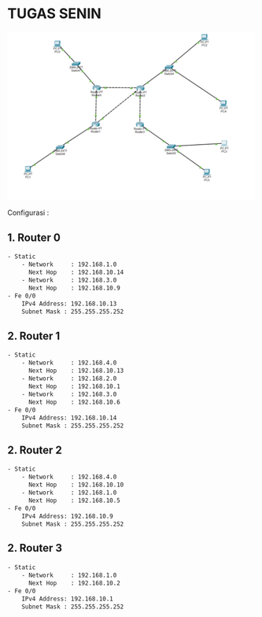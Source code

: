 
# TUGAS SENIN


<div align="center">
<img src="../../asset/minggu 11/tugas-senin.png" />
</div>

Configurasi :

## **1. Router 0**
    - Static
        - Network     : 192.168.1.0
          Next Hop    : 192.168.10.14
        - Network     : 192.168.3.0
          Next Hop    : 192.168.10.9
    - Fe 0/0
        IPv4 Address: 192.168.10.13
        Subnet Mask : 255.255.255.252

## **2. Router 1**
    - Static
        - Network     : 192.168.4.0
          Next Hop    : 192.168.10.13
        - Network     : 192.168.2.0
          Next Hop    : 192.168.10.1
        - Network     : 192.168.3.0
          Next Hop    : 192.168.10.6
    - Fe 0/0
        IPv4 Address: 192.168.10.14
        Subnet Mask : 255.255.255.252

## **2. Router 2**
    - Static
        - Network     : 192.168.4.0
          Next Hop    : 192.168.10.10
        - Network     : 192.168.1.0
          Next Hop    : 192.168.10.5
    - Fe 0/0
        IPv4 Address: 192.168.10.9
        Subnet Mask : 255.255.255.252

## **2. Router 3**
    - Static
        - Network     : 192.168.1.0
          Next Hop    : 192.168.10.2
    - Fe 0/0
        IPv4 Address: 192.168.10.1
        Subnet Mask : 255.255.255.252